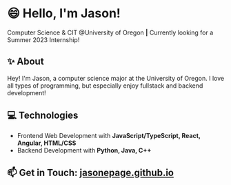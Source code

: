 # :smile: Hello, I'm Jason!
Computer Science & CIT @University of Oregon **|** Currently looking for a Summer 2023 Internship!
 
## :sparkles: About
Hey! I'm Jason, a computer science major at the University of Oregon. I love all types of programming, but especially enjoy fullstack and backend development!

## :computer: Technologies
- Frontend Web Development with **JavaScript/TypeScript, React, Angular, HTML/CSS**
- Backend Development with **Python, Java, C++**

## :mailbox: Get in Touch: [jasonepage.github.io](https://jasonepage.github.io)
